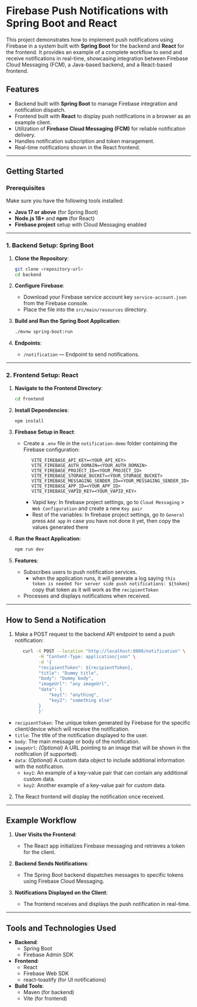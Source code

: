 # Firebase Push Notifications with Spring Boot and React

This project demonstrates how to implement push notifications using Firebase in a system built with **Spring Boot** for
the backend and **React** for the frontend. It provides an example of a complete workflow to send and receive
notifications in real-time, showcasing integration between Firebase Cloud Messaging (FCM), a Java-based backend, and a
React-based frontend.

## Features

- Backend built with **Spring Boot** to manage Firebase integration and notification dispatch.
- Frontend built with **React** to display push notifications in a browser as an example client.
- Utilization of **Firebase Cloud Messaging (FCM)** for reliable notification delivery.
- Handles notification subscription and token management.
- Real-time notifications shown in the React frontend.

---

## Getting Started

### Prerequisites

Make sure you have the following tools installed:

- **Java 17 or above** (for Spring Boot)
- **Node.js 18+** and **npm** (for React)
- **Firebase project** setup with Cloud Messaging enabled

---

### 1. Backend Setup: Spring Boot

1. **Clone the Repository**:
   ```bash
   git clone <repository-url>
   cd backend
   ```

2. **Configure Firebase**:
    - Download your Firebase service account key `service-account.json` from the Firebase console.
    - Place the file into the `src/main/resources` directory.

3. **Build and Run the Spring Boot Application**:
   ```bash
   ./mvnw spring-boot:run
   ```

4. **Endpoints**:
    - `/notification` — Endpoint to send notifications.

---

### 2. Frontend Setup: React

1. **Navigate to the Frontend Directory**:
   ```bash
   cd frontend
   ```

2. **Install Dependencies**:
   ```bash
   npm install
   ```

3. **Firebase Setup in React**:
    - Create a `.env` file in the `notification-demo` folder containing the Firebase configuration:
      ```dotenv
         VITE_FIREBASE_API_KEY=<YOUR_API_KEY>
         VITE_FIREBASE_AUTH_DOMAIN=<YOUR_AUTH_DOMAIN>
         VITE_FIREBASE_PROJECT_ID=<YOUR_PROJECT_ID>
         VITE_FIREBASE_STORAGE_BUCKET=<YOUR_STORAGE_BUCKET>
         VITE_FIREBASE_MESSAGING_SENDER_ID=<YOUR_MESSAGING_SENDER_ID>
         VITE_FIREBASE_APP_ID=<YOUR_APP_ID>
         VITE_FIREBASE_VAPID_KEY=<YOUR_VAPID_KEY>
      ```
        - Vapid key:
          In firebase project settings, go to `Cloud Messaging` > `Web Configuration` and create a new `Key pair`
        - Rest of the variables:
          In firebase project settings, go to `General` press `Add app` in case you have not done it yet, then copy the
          values generated there

4. **Run the React Application**:
   ```bash
   npm run dev
   ```

5. **Features**:
    - Subscribes users to push notification services.
        - when the application runs, it will generate a log saying
          `this token is needed for server side push notifications: ${token}` copy that token as it will work as the `recipientToken`
    - Processes and displays notifications when received.

---

## How to Send a Notification

1. Make a POST request to the backend API endpoint to send a push notification:
   ```bash
      curl -X POST --location "http://localhost:8080/notification" \
            -H "Content-Type: application/json" \
            -d '{
            "recipientToken": ${recipientToken},
            "title": "Dummy title",
            "body": "Dummy body",
            "imageUrl": "any imageUrl",
            "data": {
                "key1": "anything",
                "key2": "something else"
            }
            }'
   ```

- `recipientToken`: The unique token generated by Firebase for the specific client/device which will receive the notification.
- `title`: The title of the notification displayed to the user.
- `body`: The main message or body of the notification.
- `imageUrl`: _(Optional)_ A URL pointing to an image that will be shown in the notification (if supported).
- `data`: _(Optional)_ A custom data object to include additional information with the notification.
    - `key1`: An example of a key-value pair that can contain any additional custom data.
    - `key2`: Another example of a key-value pair for custom data.
  

2. The React frontend will display the notification once received.

---

## Example Workflow

1. **User Visits the Frontend**:
    - The React app initializes Firebase messaging and retrieves a token for the client.

2. **Backend Sends Notifications**:
    - The Spring Boot backend dispatches messages to specific tokens using Firebase Cloud Messaging.

3. **Notifications Displayed on the Client**:
    - The frontend receives and displays the push notification in real-time.

---

## Tools and Technologies Used

- **Backend**:
    - Spring Boot
    - Firebase Admin SDK
- **Frontend**:
    - React
    - Firebase Web SDK
    - react-toastify (for UI notifications)
- **Build Tools**:
    - Maven (for backend)
    - Vite (for frontend)

